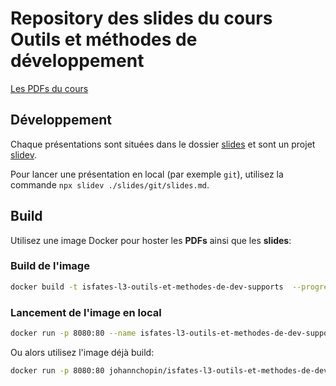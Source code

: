# Repository des slides du cours **Outils et méthodes de développement**

[Les PDFs du cours](https://github.com/isfates-l3-outils-et-methodes-de-dev/supports/tree/pdfs)

## Développement

Chaque présentations sont situées dans le dossier [slides](./slides/) et sont un projet [slidev](https://sli.dev/).

Pour lancer une présentation en local (par exemple `git`), utilisez la commande `npx slidev ./slides/git/slides.md`.

## Build

Utilisez une image Docker pour hoster les **PDFs** ainsi que les **slides**:

### Build de l'image

```bash
docker build -t isfates-l3-outils-et-methodes-de-dev-supports  --progress=plain .
```

### Lancement de l'image en local

```bash
docker run -p 8080:80 --name isfates-l3-outils-et-methodes-de-dev-supports --rm isfates-l3-outils-et-methodes-de-dev-supports
```

Ou alors utilisez l'image déjà build:

```bash
docker run -p 8080:80 johannchopin/isfates-l3-outils-et-methodes-de-dev-supports
```

